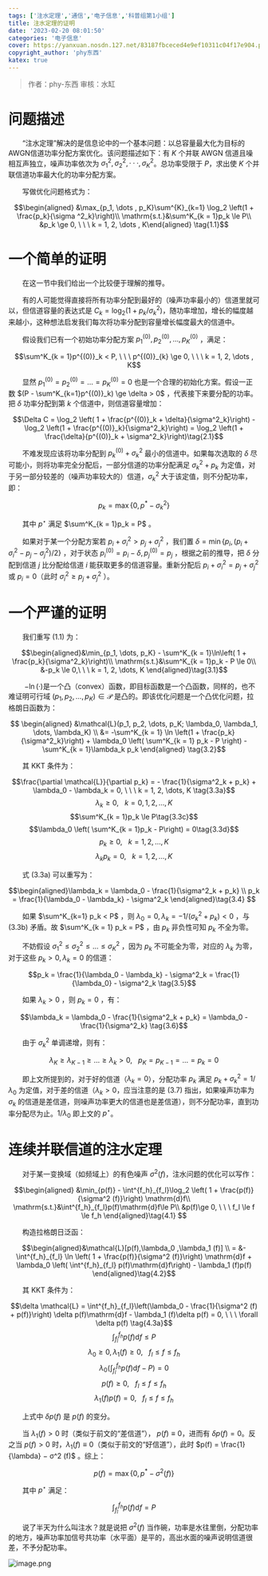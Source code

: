 ```yaml
---
tags: ['注水定理','通信','电子信息','科普组第1小组']
title: 注水定理的证明
date: '2023-02-20 08:01:50'
categories: '电子信息'
cover: https://yanxuan.nosdn.127.net/83187fbceced4e9ef10311c04f17e904.png
copyright_author: 'phy东西'
katex: true
---
```



> 作者：phy-东西
审核：水缸

# 问题描述

&emsp;&emsp;“注水定理”解决的是信息论中的一个基本问题：以总容量最大化为目标的AWGN信道功率分配方案优化。该问题描述如下：有 $K$ 个并联 AWGN 信道且噪相互声独立，噪声功率依次为 $σ^2_1,σ^2_2,··· ,σ^2_K$。总功率受限于 $P$，求出使 $K$ 个并联信道功率最大化的功率分配方案。 

&emsp;&emsp;写做优化问题格式为：

$$\begin{aligned}
&\max_{p_1, \dots , p_K}\sum^{K}_{k=1} \log_2 \left(1 + \frac{p_k}{\sigma ^2_k}\right)\\
\mathrm{s.t.}&\sum^K_{k = 1}p_k \le P\\
&p_k \ge 0, \ \ \  k = 1, 2, \dots , K\end{aligned} \tag{1.1}$$

# 一个简单的证明

&emsp;&emsp;在这一节中我们给出一个比较便于理解的推导。 

&emsp;&emsp;有的人可能觉得直接将所有功率分配到最好的（噪声功率最小的）信道里就可以，但信道容量的表达式是 $C_k = \log_2 (1 + p_k / σ^2_k)$，随功率增加，增长的幅度越来越小，这种想法启发我们每次将功率分配到容量增长幅度最大的信道中。 

&emsp;&emsp;假设我们已有一个初始功率分配方案 $p^{(0)}_1 ,p^{(0)}_2 , \dots ,p^{(0)}_K$ ，满足：

$$\sum^K_{k = 1}p^{(0)}_k < P, \ \ \  p^{(0)}_{k} \ge 0, \ \ \  k = 1, 2, \dots , K$$

&emsp;&emsp;显然 $p^{(0)}_1 = p^{(0)}_2 = \dots = p^{(0)}_K = 0$ 也是一个合理的初始化方案。假设一正数 $(P - \sum^K_{k=1}p^{(0)}_k) \ge \delta > 0$ ，代表接下来要分配的功率。把 $\delta$ 功率分配到第 $k$ 个信道中，则信道容量增加：

$$\Delta C = \log_2 \left( 1 + \frac{p^{(0)}_k + \delta}{\sigma^2_k}\right) - \log_2 \left(1 + \frac{p^{(0)}_k}{\sigma^2_k}\right) = \log_2 \left(1 + \frac{\delta}{p^{(0)}_k + \sigma^2_k}\right)\tag{2.1}$$

&emsp;&emsp;不难发现应该将功率分配到 $p^{(0)}_k + \sigma^2_k$ 最小的信道中。如果每次选取的 $\delta$ 尽可能小，则将功率完全分配后，一部分信道的功率分配满足 $\sigma^2_k +p_k$ 为定值，对于另一部分较差的（噪声功率较大的）信道，$σ^2_k$ 大于该定值，则不分配功率，即： 

$$p_k = \max \{0, p^* - \sigma^2_k\}\tag{2.2}$$

&emsp;&emsp;其中 $p^⋆$ 满足 $\sum^K_{k = 1}p_k = P$ 。

&emsp;&emsp;如果对于某一个分配方案若 $p_i + \sigma^2_i > p_j + \sigma^2_j$ ，我们置 $\delta = \min\{p_i, (p_i + \sigma^2_i - p_j - \sigma^2_j)/2\}$ ，对于状态 $p^{(0)}_i = p_i - \delta, p^{(0)}_j = p_j$ ，根据之前的推导，把 $\delta$ 分配到信道 $j$ 比分配给信道 $i$ 能获取更多的信道容量。重新分配后 $p_i + \sigma^2_i = p_j + \sigma^2_j$ 或 $p_i = 0$（此时 $\sigma_i^2 \ge p_j + \sigma^2_j$ ）。 

# 一个严谨的证明
&emsp;&emsp;我们重写 $(1.1)$ 为：

$$\begin{aligned}&\min_{p_1, \dots, p_K} - \sum^K_{k = 1}\ln\left( 1 + \frac{p_k}{\sigma^2_k}\right)\\
\mathrm{s.t.}&\sum^K_{k = 1}p_k - P \le 0\\
&-p_k \le 0,\ \ \  k = 1, 2, \dots, K
\end{aligned}\tag{3.1}$$

&emsp;&emsp; $−\ln(·)$是一个凸（convex）函数，即目标函数是一个凸函数，同样的，也不难证明可行域 $(p_1, p_2, \dots, p_K)\in \mathcal{P}$ 是凸的。即该优化问题是一个凸优化问题，拉格朗日函数为：

$$ \begin{aligned}
&\mathcal{L}(p_1, p_2, \dots, p_K; \lambda_0, \lambda_1, \dots, \lambda_K) \\ 
&= -\sum^K_{k = 1} \ln \left(1 + \frac{p_k}{\sigma^2_k}\right) + \lambda_0 \left( \sum^K_{k = 1} p_k - P \right) - \sum^K_{k = 1}\lambda_k p_k
\end{aligned} \tag{3.2}$$

&emsp;&emsp;其 KKT 条件为：

$$\frac{\partial \mathcal{L}}{\partial p_k} = - \frac{1}{\sigma^2_k + p_k} + \lambda_0 - \lambda_k = 0, \ \ \ k = 1, 2, \dots, K \tag{3.3a}$$
$$\lambda_k \ge 0, \ \ \ k = 0, 1, 2, \dots, K\tag{3.3b}$$
$$\sum^K_{k = 1}p_k \le P\tag{3.3c}$$
$$\lambda_0 \left( \sum^K_{k = 1}p_k - P\right) = 0\tag{3.3d}$$
$$p_k \ge 0, \ \ \ k = 1, 2, \dots, K\tag{3.3e}$$
$$\lambda_k p_k = 0, \ \ \ k = 1, 2, \dots, K\tag{3.3f}$$

&emsp;&emsp;式 $(3.3\mathrm{a})$ 可以重写为：

$$\begin{aligned}\lambda_k = \lambda_0 - \frac{1}{\sigma^2_k + p_k} \\
p_k = \frac{1}{\lambda_0 - \lambda_k} - \sigma^2_k \end{aligned}\tag{3.4}
$$

&emsp;&emsp;如果 $\sum^K_{k=1} p_k < P$ ，则 $\lambda_0 = 0, \lambda_k = -1/(\sigma^2_k + p_k)<0$ ，与 $(3.3\mathrm{b})$ 矛盾。故 $\sum^K_{k = 1} p_k = P$ ，由 $p_k$ 非负性可知 $p_k$ 不全为零。 

&emsp;&emsp;不妨假设 $\sigma^2_1 \le \sigma^2_2 \le \dots \le \sigma^2_K$ ，因为 $p_k$ 不可能全为零，对应的 $λ_k$ 为零，对于这些 $p_k > 0, λ_k = 0$ 的信道：

$$p_k = \frac{1}{\lambda_0 - \lambda_k} - \sigma^2_k = \frac{1}{\lambda_0} - \sigma^2_k \tag{3.5}$$

&emsp;&emsp;如果 $λ_k > 0$ ，则 $p_k = 0$ ，有：

$$\lambda_k = \lambda_0 - \frac{1}{\sigma^2_k + p_k} = \lambda_0 - \frac{1}{\sigma^2_k} \tag{3.6}$$

&emsp;&emsp;由于 $σ^2_k$ 单调递增，则有：

$$\lambda_K \ge \lambda_{K-1} \ge \dots \ge \lambda_k > 0,\ \ \ p_K = p_{K-1} = \dots = p_k = 0 \tag{3.7}$$

&emsp;&emsp;即上文所提到的，对于好的信道（$λ_k = 0$），分配功率 $p_k$ 满足 $p_k +σ^2_k = 1/\lambda_0$ 为定值，对于差的信道（$\lambda_k > 0$，应当注意的是 $(3.7)$ 指出，如果噪声功率为 $\sigma_k$ 的信道是差信道，则噪声功率更大的信道也是差信道），则不分配功率，直到功率分配尽为止。$1 / \lambda_0$ 即上文的 $p^⋆$。

# 连续并联信道的注水定理
&emsp;&emsp;对于某一变换域（如频域上）的有色噪声 $σ^2 (f)$，注水问题的优化可以写作：

$$\begin{aligned} 
&\min_{p(f)} - \int^{f_h}_{f_l}\log_2 \left( 1 + \frac{p(f)}{\sigma^2 (f)}\right) \mathrm{d}f\\ 
\mathrm{s.t.}&\int^{f_h}_{f_l}p(f)\mathrm{d}f\le P\\ 
&p(f)\ge 0, \ \ \ f_l \le f \le f_h \end{aligned}\tag{4.1}
$$

&emsp;&emsp;构造拉格朗日泛函：

$$\begin{aligned}&\mathcal{L}[p(f),\lambda_0 ,\lambda_1 (f)] \\
 = &-\int^{f_h}_{f_l} \ln \left( 1 + \frac{p(f)}{\sigma^2 (f)}\right) \mathrm{d}f + \lambda_0 \left( \int^{f_h}_{f_l} p(f)\mathrm{d}f\right) - \lambda_1 (f)p(f) \end{aligned}\tag{4.2}$$

&emsp;&emsp;其 KKT 条件为：

$$\delta \mathcal{L} = \int^{f_h}_{f_l}\left(\lambda_0 - \frac{1}{\sigma^2 (f) + p(f)}\right) \delta p(f)\mathrm{d}f - \lambda_1 (f)\delta p(f) = 0, \ \ \ \forall \delta p(f) \tag{4.3a}$$
$$\int^{f_h}_{f_l} p(f)\mathrm{d}f \le P \tag{4.3b}$$
$$\lambda_0 \ge 0,\lambda_1 (f)\ge 0, \ \ \ f_l\le f \le f_h \tag{4.3c}$$
$$\lambda_0 \left(\int^{f_h}_{f_l} p(f) \mathrm{d}f-P\right) = 0 \tag{4.3d}$$
$$p(f)\ge 0, \ \ \ f_l\le f \le f_h \tag{4.3e}$$
$$\lambda_1 (f)p(f) = 0, \ \ \ f_l\le f \le f_h \tag{4.3f}$$

&emsp;&emsp;上式中 $\delta p(f)$ 是 $p(f)$ 的变分。 

&emsp;&emsp;当 $\lambda_1 (f) > 0$ 时（类似于前文的“差信道”）， $p(f) ≡ 0$，进而有 $\delta p(f) = 0$。反之当 $p(f) > 0$ 时，$\lambda_1 (f) ≡ 0$（类似于前文的“好信道”），此时 $p(f) = \frac{1}{\lambda} − σ^2 (f)$ 。综上： 

$$p(f) = \max \{0,p^* - \sigma^2 (f)\}\tag{4.4}$$

&emsp;&emsp;其中 $p^⋆$ 满足：

$$\int^{f_h}_{f_l} p(f)\mathrm{d}f = P\tag{4.5}$$

&emsp;&emsp;说了半天为什么叫注水？就是说把 $σ^2 (f)$ 当作碗，功率是水往里倒，分配功率的地方，噪声功率加信号共功率（水平面）是平的，高出水面的噪声说明信道很差，不予分配功率。
 
<img src="https://yanxuan.nosdn.127.net/83187fbceced4e9ef10311c04f17e904.png" alt="image.png" title="image.png" />

